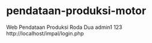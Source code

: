 # pendataan-produksi-motor
Web Pendataan Produksi Roda Dua
admin1
123
http://localhost/impal/login.php
